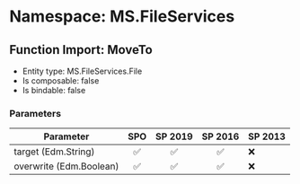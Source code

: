 # Namespace: MS.FileServices

## Function Import: MoveTo

- Entity type: MS.FileServices.File
- Is composable: false
- Is bindable: false

### Parameters

Parameter | SPO | SP 2019 | SP 2016 | SP 2013
----------|:---:|:-------:|:-------:|:-------
target (Edm.String) | ✅ | ✅ | ✅ | ❌
overwrite (Edm.Boolean) | ✅ | ✅ | ✅ | ❌